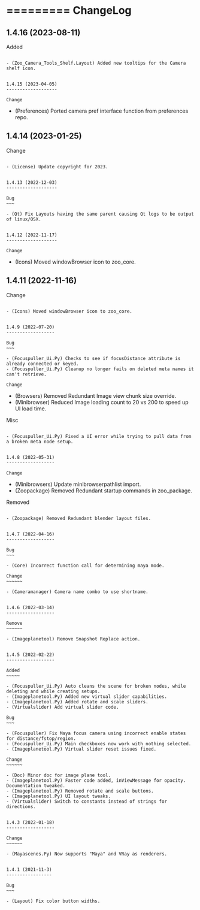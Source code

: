 =========
ChangeLog
=========


1.4.16 (2023-08-11)
-------------------

Added
~~~~~

- (Zoo_Camera_Tools_Shelf.Layout) Added new tooltips for the Camera shelf icon.


1.4.15 (2023-04-05)
-------------------

Change
~~~~~~

- (Preferences) Ported camera pref interface function from preferences repo.


1.4.14 (2023-01-25)
-------------------

Change
~~~~~~

- (License) Update copyright for 2023.


1.4.13 (2022-12-03)
-------------------

Bug
~~~

- (Qt) Fix Layouts having the same parent causing Qt logs to be output of linux/OSX.


1.4.12 (2022-11-17)
-------------------

Change
~~~~~~

- (Icons) Moved windowBrowser icon to zoo_core.


1.4.11 (2022-11-16)
-------------------

Change
~~~~~~

- (Icons) Moved windowBrowser icon to zoo_core.


1.4.9 (2022-07-20)
------------------

Bug
~~~

- (Focuspuller_Ui.Py) Checks to see if focusDistance attribute is already connected or keyed.
- (Focuspuller_Ui.Py) Cleanup no longer fails on deleted meta names it can't retrieve.

Change
~~~~~~

- (Browsers) Removed Redundant Image view chunk size override.
- (Minibrowser) Reduced Image loading count to 20 vs 200 to speed up UI load time.

Misc
~~~~

- (Focuspuller_Ui.Py) Fixed a UI error while trying to pull data from a broken meta node setup.


1.4.8 (2022-05-31)
------------------

Change
~~~~~~

- (Minibrowsers) Update minibrowserpathlist import.
- (Zoopackage) Removed Redundant startup commands in zoo_package.

Removed
~~~~~~~

- (Zoopackage) Removed Redundant blender layout files.


1.4.7 (2022-04-16)
------------------

Bug
~~~

- (Core) Incorrect function call for determining maya mode.

Change
~~~~~~

- (Cameramanager) Camera name combo to use shortname.


1.4.6 (2022-03-14)
------------------

Remove
~~~~~~

- (Imageplanetool) Remove Snapshot Replace action.


1.4.5 (2022-02-22)
------------------

Added
~~~~~

- (Focuspuller_Ui.Py) Auto cleans the scene for broken nodes, while deleting and while creating setups.
- (Imageplanetool.Py) Added new virtual slider capabilities.
- (Imageplanetool.Py) Added rotate and scale sliders.
- (Virtualslider) Add virtual slider code.

Bug
~~~

- (Focuspuller) Fix Maya focus camera using incorrect enable states for distance/fstop/region.
- (Focuspuller_Ui.Py) Main checkboxes now work with nothing selected.
- (Imageplanetool.Py) Virtual slider reset issues fixed.

Change
~~~~~~

- (Doc) Minor doc for image plane tool.
- (Imageplanetool.Py) Faster code added, inViewMessage for opacity. Documentation tweaked.
- (Imageplanetool.Py) Removed rotate and scale buttons.
- (Imageplanetool.Py) UI layout tweaks.
- (Virtualslider) Switch to constants instead of strings for directions.


1.4.3 (2022-01-18)
------------------

Change
~~~~~~

- (Mayascenes.Py) Now supports "Maya" and VRay as renderers.


1.4.1 (2021-11-3)
-----------------

Bug
~~~

- (Layout) Fix color button widths.
